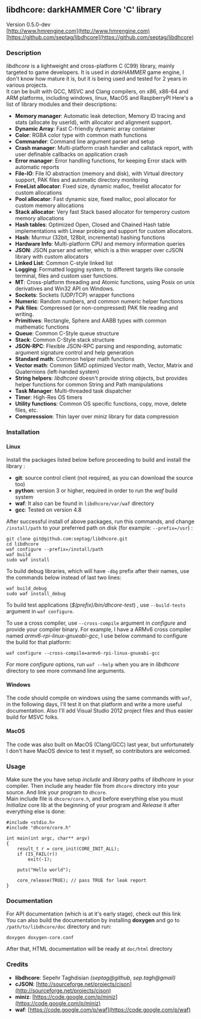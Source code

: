 ## libdhcore: darkHAMMER Core 'C' library

Version 0.5.0-dev  
[http://www.hmrengine.com](http://www.hmrengine.com)  
[https://github.com/septag/libdhcore](https://github.com/septag/libdhcore)  

### Description
*libdhcore* is a lightweight and cross-platform C (C99) library, mainly targeted to game developers. It is used in *darkHAMMER* game engine, I don't know how mature it is, but it is being used and tested for 2 years in various projects.  
It can be built with GCC, MSVC and Clang compilers, on x86, x86-64 and ARM platforms, including windows, linux, MacOS and RaspberryPI 
Here's a list of library modules and their descriptions:  

- **Memory manager**: Automatic leak detection, Memory ID tracing and stats (allocate by userId), with allocator and alignment support.
- **Dynamic Array**: Fast C-friendly dynamic array container
- **Color**: RGBA color type with common math functions
- **Commander**: Command line argument parser and setup
- **Crash manager**: Multi-platform crash handler and callstack report, with user definable callbacks on application crash
- **Error manager**: Error handling functions, for keeping Error stack with automatic reports
- **File-IO**: File IO abstraction (memory and disk), with Virtual directory support, PAK files and automatic directory monitoring
- **FreeList allocator**: Fixed size, dynamic malloc, freelist allocator for custom allocations
- **Pool allocator**: Fast dynamic size, fixed malloc, pool allocator for custom memory allocations
- **Stack allocator**: Very fast Stack based allocator for temperory custom memory allocations
- **Hash tables**: Optimized Open, Closed and Chained Hash table implementations with Linear probing and support for custom allocators.
- **Hash**: Murmur (32bit, 128bit, incremental) hashing functions
- **Hardware Info**: Multi-platform CPU and memory information queries
- **JSON**: JSON parser and writer, which is a thin wrapper over cJSON library with custom allocators
- **Linked List**: Common C-style linked list
- **Logging**: Formatted logging system, to different targets like console terminal, files and custom user functions.
- **MT**: Cross-platform threading and Atomic functions, using Posix on unix derivatives and Win32 API on Windows.
- **Sockets**: Sockets (UDP/TCP) wrapper functions
- **Numeric**: Random numbers, and common numeric helper functions
- **Pak files**: Compressed (or non-compressed) PAK file reading and writing.
- **Primitives**: Rectangle, Sphere and AABB types with common mathematic functions
- **Queue**: Common C-Style queue structure
- **Stack**: Common C-Style stack structure
- **JSON-RPC**: Flexible JSON-RPC parsing and responding, automatic argument signature control and help generation
- **Standard math**: Common helper math functions
- **Vector math**: Common SIMD optimized Vector math, Vector, Matrix and Quaternions (left-handed system)
- **String helpers**: *libdhcore* doesn't provide string objects, but provides helper functions for common String and Path manipulations
- **Task Manager**: Multi-threaded task dispatcher
- **Timer**: High-Res OS timers
- **Utility functions**: Common OS specific functions, copy, move, delete files, etc.
- **Compresssion**: Thin layer over *miniz* library for data compression

### Installation

#### Linux
Install the packages listed below before proceeding to build and install the library :   

- **git**: source control client (not required, as you can download the source too)
- **python**: version 3 or higher, required in order to run the *waf* build system
- **waf**: It also can be found in `libdhcore/var/waf` directory
- **gcc**: Tested on version 4.8 

After successful install of above packages, run this commands, and change `/install/path` to your preferred path on disk (for example: `--prefix=/usr`) :

```
git clone git@github.com:septag/libdhcore.git
cd libdhcore
waf configure --prefix=/install/path
waf build
sudo waf install
```

To build debug libraries, which will have `-dbg` prefix after their names, use the commands below instead of last two lines:

```
waf build_debug
sudo waf install_debug
```

To build test applications (*$(prefix)/bin/dhcore-test*) , use `--build-tests` argument in `waf configure`.   

To use a cross compiler, use `--cross-compile` argument in *configure* and provide your compiler binary. For example, I have a ARMv6 cross compiler named *armv6-rpi-linux-gnueabi-gcc*, I use below command to configure the build for that platform:

```
waf configure --cross-compile=armv6-rpi-linux-gnueabi-gcc
```

For more *configure* options, run `waf --help` when you are in *libdhcore* directory to see more command line arguments.

#### Windows
The code should compile on windows using the same commands with `waf`, in the following days, I'll test it on that platform and write a more useful documentation. Also I'll add Visual Studio 2012 project files and thus easier build for MSVC folks.


#### MacOS
The code was also built on MacOS (Clang/GCC) last year, but unfortunately I don't have MacOS device to test it myself,  so contributors are welcomed.


### Usage
Make sure the you have setup *include* and *library* paths of *libdhcore* in your compiler. Then include any header file from `dhcore` directory into your source. And link your program to `dhcore`.    
Main include file is `dhcore/core.h`, and before everything else you must *Initialize* core lib at the beginning of your program and *Release* it after everything else is done:  

```
#include <stdio.h>
#include "dhcore/core.h"

int main(int argc, char** argv)
{
    result_t r = core_init(CORE_INIT_ALL);
    if (IS_FAIL(r))
        exit(-1);

    puts("Hello world");

    core_release(TRUE); // pass TRUE for leak report
}
```

### Documentation
For API documentation (which is at it's early stage), check out this link  
You can also build the documentation by installing **doxygen** and go to `/path/to/libdhcore/doc` directory and run:  

```
doxygen doxygen-core.conf
```

After that, HTML documentation will be ready at `doc/html` directory

### Credits

- **libdhcore**: Sepehr Taghdisian *(septag@github, sep.tagh@gmail)*
- **cJSON**: [http://sourceforge.net/projects/cjson](http://sourceforge.net/projects/cjson)
- **miniz**: [https://code.google.com/p/miniz](https://code.google.com/p/miniz)
- **waf**: [https://code.google.com/p/waf](https://code.google.com/p/waf)